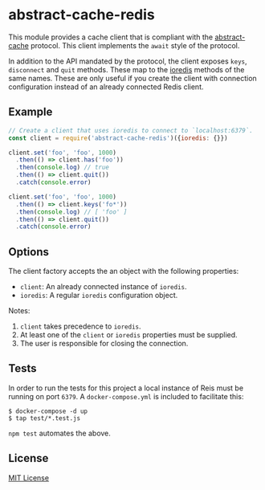 # abstract-cache-redis

This module provides a cache client that is compliant with the
[abstract-cache](https://github.com/jsumners/abstract-cache) protocol. This
client implements the `await` style of the protocol.

In addition to the API mandated by the protocol, the client exposes
`keys`, `disconnect` and `quit` methods. These map to the
[ioredis](https://npm.im/ioredis) methods of the same names. These are only
useful if you create the client with connection configuration instead of an
already connected Redis client.

## Example

```js
// Create a client that uses ioredis to connect to `localhost:6379`.
const client = require('abstract-cache-redis')({ioredis: {}})

client.set('foo', 'foo', 1000)
  .then(() => client.has('foo'))
  .then(console.log) // true
  .then(() => client.quit())
  .catch(console.error)

client.set('foo', 'foo', 1000)
  .then(() => client.keys('fo*'))
  .then(console.log) // [ 'foo' ]
  .then(() => client.quit())
  .catch(console.error)
```

## Options

The client factory accepts the an object with the following properties:

+ `client`: An already connected instance of `ioredis`.
+ `ioredis`: A regular `ioredis` configuration object.

Notes:

1. `client` takes precedence to `ioredis`.
1. At least one of the `client` or `ioredis` properties must be supplied.
1. The user is responsible for closing the connection.

## Tests

In order to run the tests for this project a local instance of Reis must
be running on port `6379`. A `docker-compose.yml` is included to facilitate
this:

```shell
$ docker-compose -d up
$ tap test/*.test.js
```

`npm test` automates the above.

## License

[MIT License](http://jsumners.mit-license.org/)
